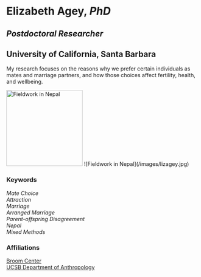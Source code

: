 # Elizabeth Agey, _PhD_
## _Postdoctoral Researcher_
## University of California, Santa Barbara

My research focuses on the reasons why we prefer certain individuals as mates and marriage partners, and how those choices affect fertility, health, and wellbeing. 

<img src="/images/lizagey.jpg" alt="Fieldwork in Nepal" width="200"/>
![Fieldwork in Nepal](/images/lizagey.jpg)

### Keywords  
_Mate Choice_  
_Attraction_  
_Marriage_  
_Arranged Marriage_  
_Parent-offspring Disagreement_  
_Nepal_  
_Mixed Methods_  



### Affiliations

[Broom Center](https://broomcenter.ucsb.edu/people/elizabeth-agey)  
[UCSB Department of Anthropology](https://anth.ucsb.edu/people/elizabeth-agey)
